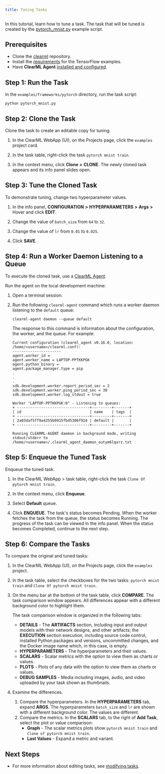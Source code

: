 ```yaml
---
title: Tuning Tasks
---
```


In this tutorial, learn how to tune a task. The task that will be tuned is created by the [pytorch_mnist.py](https://github.com/clearml/clearml/blob/master/examples/frameworks/pytorch/pytorch_mnist.py) 
example script. 

## Prerequisites

* Clone the [clearml](https://github.com/clearml/clearml) repository.
* Install the [requirements](https://github.com/clearml/clearml/blob/master/examples/frameworks/tensorflow/requirements.txt) 
  for the TensorFlow examples.
* Have **ClearML Agent** [installed and configured](../../clearml_agent/clearml_agent_deployment_bare_metal.md#installation).

## Step 1: Run the Task

In the `examples/frameworks/pytorch` directory, run the task script:

```commandline
python pytorch_mnist.py
```

## Step 2: Clone the Task

Clone the task to create an editable copy for tuning.

1. In the ClearML WebApp (UI), on the Projects page, click the `examples` project card.

1. In the task table, right-click the task `pytorch mnist train`.

1. In the context menu, click **Clone** **>** **CLONE**. The newly cloned task appears and its info panel slides open.

## Step 3: Tune the Cloned Task

To demonstrate tuning, change two hyperparameter values.

1. In the info panel, **CONFIGURATION** **>** **HYPERPARAMETERS** **>** **Args** **>** Hover and click **EDIT**.

1. Change the value of `batch_size` from `64` to `32`.

1. Change the value of `lr` from `0.01` to `0.025`.

1. Click **SAVE**.

## Step 4: Run a Worker Daemon Listening to a Queue

To execute the cloned task, use a [ClearML Agent](../../fundamentals/agents_and_queues.md).

Run the agent on the local development machine:
1. Open a terminal session.
1. Run the following `clearml-agent` command which runs a worker daemon listening to the `default` queue:

    ```
    clearml-agent daemon --queue default
    ```
    The response to this command is information about the configuration, the worker, and the queue. For example:
    ```
    Current configuration (clearml_agent v0.16.0, location: /home/<username>/clearml.conf):
    ----------------------
    agent.worker_id =
    agent.worker_name = LAPTOP-PPTKKPGK
    agent.python_binary =
    agent.package_manager.type = pip
    .
    .
    .
    sdk.development.worker.report_period_sec = 2
    sdk.development.worker.ping_period_sec = 30
    sdk.development.worker.log_stdout = true
        
    Worker "LAPTOP-PPTKKPGK:0" - Listening to queues:
    + ---------------------------------+---------+-------+
    | id                               | name    | tags  |
    + ---------------------------------+---------+-------+
    | 2a03daf5ff9a4255b9915fbd5306f924 | default |       |
    + ---------------------------------+---------+-------+
        
    Running CLEARML-AGENT daemon in background mode, writing stdout/stderr to /home/<username>/.clearml_agent_daemon_outym6lqxrz.txt
    ```
   
## Step 5: Enqueue the Tuned Task

Enqueue the tuned task.

1. In the ClearML WebApp > task table, right-click the task `Clone Of pytorch mnist train`.

1. In the context menu, click **Enqueue**.

1. Select **Default** queue. 
   
1. Click **ENQUEUE**. The task's status becomes Pending. When the worker fetches the task from the queue, 
   the status becomes Running. The progress of the task can be viewed in the info panel. When the status becomes 
   Completed, continue to the next step.

## Step 6: Compare the Tasks

To compare the original and tuned tasks:
1. In the ClearML WebApp (UI), on the Projects page, click the `examples` project.
1. In the task table, select the checkboxes for the two tasks: `pytorch mnist train` and `Clone Of pytorch mnist train`.
1. On the menu bar at the bottom of the task table, click **COMPARE**. The task comparison window appears. 
   All differences appear with a different background color to highlight them.

    The task comparison window is organized in the following tabs:
    * **DETAILS** - The **ARTIFACTS** section, including input and output models with their network designs, and other artifacts;
        the **EXECUTION** section execution, including source code control, installed Python packages and versions, 
      uncommitted changes, and the Docker image name which, in this case, is empty.
    * **HYPERPARAMETERS** - The hyperparameters and their values.
    * **SCALARS** - Scalar metrics with the option to view them as charts or values.
    * **PLOTS** - Plots of any data with the option to view them as charts or values.
    * **DEBUG SAMPLES** - Media including images, audio, and video uploaded by your task shown as thumbnails.
1. Examine the differences.
    1. Compare the hyperparameters. In the **HYPERPARAMETERS** tab, expand **ARGS**. The hyperparameters `batch_size` 
       and `lr` are shown with a different background color. The values are different.
    1. Compare the metrics. In the **SCALARS** tab, to the right of **Add Task**, select the plot or value comparison:
        * **Graph** - The scalar metrics plots show `pytorch mnist train` and `Clone of pytorch mnist train`.
        * **Last Values** - Expand a metric and variant.


## Next Steps

* For more information about editing tasks, see [modifying tasks](../../webapp/webapp_exp_tuning.md#modifying-tasks).